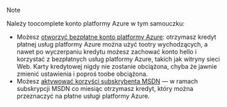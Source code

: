 > [!NOTE]
> <a name="note"></a>Należy toocomplete konto platformy Azure w tym samouczku:
> 
> * Możesz [otworzyć bezpłatne konto platformy Azure](https://azure.microsoft.com/pricing/free-trial/?WT.mc_id=A261C142F): otrzymasz kredyt płatnej usług platformy Azure można użyć tootry wychodzących, a nawet po wyczerpaniu kredytu możesz zachować konto hello i korzystać z bezpłatnych usług platformy Azure, takich jak witryny sieci Web. Karty kredytowej nigdy nie zostanie obciążona, chyba że jawnie zmienić ustawienia i poproś toobe obciążona.
> * Możesz [aktywować korzyści subskrybenta MSDN](https://azure.microsoft.com/pricing/member-offers/msdn-benefits-details/?WT.mc_id=A261C142F) — w ramach subskrypcji MSDN co miesiąc otrzymasz kredyt, który można przeznaczyć na płatne usługi platformy Azure.
> 
> 


